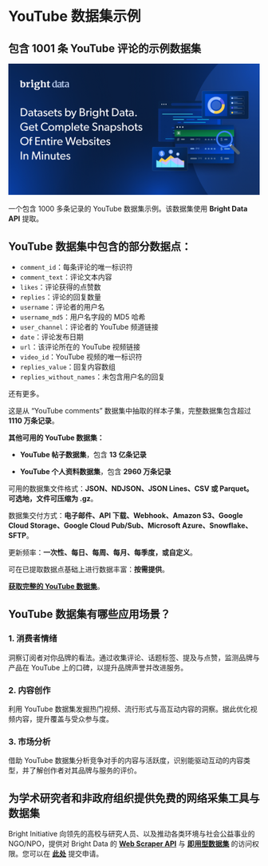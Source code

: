 # YouTube 数据集示例

<h2>包含 1001 条 YouTube 评论的示例数据集</h2>

![YouTube 数据集头图](https://github.com/bright-cn/YouTube-dataset-sample/blob/main/YouTube-dataset.png)

一个包含 1000 多条记录的 YouTube 数据集示例。该数据集使用 <b>Bright Data API</b> 提取。

<h2>YouTube 数据集中包含的部分数据点：</h2>

* ```comment_id```：每条评论的唯一标识符  
* ```comment_text```：评论文本内容  
* ```likes```：评论获得的点赞数  
* ```replies```：评论的回复数量  
* ```username```：评论者的用户名  
* ```username_md5```：用户名字段的 MD5 哈希  
* ```user_channel```：评论者的 YouTube 频道链接  
* ```date```：评论发布日期  
* ```url```：该评论所在的 YouTube 视频链接  
* ```video_id```：YouTube 视频的唯一标识符  
* ```replies_value```：回复内容数组  
* ```replies_without_names```：未包含用户名的回复

还有更多。

这是从 “YouTube comments” 数据集中抽取的样本子集，完整数据集包含超过 <b>1110 万条记录</b>。

<b>其他可用的 YouTube 数据集：</b>

* <b>YouTube 帖子数据集</b>，包含 <b>13 亿条记录</b>

* <b>YouTube 个人资料数据集</b>，包含 <b>2960 万条记录</b> 

可用的数据集文件格式：<b>JSON、NDJSON、JSON Lines、CSV 或 Parquet。可选地，文件可压缩为 .gz</b>。

数据集交付方式：<b>电子邮件、API 下载、Webhook、Amazon S3、Google Cloud Storage、Google Cloud Pub/Sub、Microsoft Azure、Snowflake、SFTP</b>。

更新频率：<b>一次性、每日、每周、每月、每季度，或自定义</b>。

可在已提取数据点基础上进行数据丰富：<b>按需提供</b>。

<b><a href="https://www.bright.cn/products/datasets/youtube">获取完整的 YouTube 数据集</a></b>。

<h2>YouTube 数据集有哪些应用场景？</h2>

<h3>1. 消费者情绪</h3>
洞察订阅者对你品牌的看法。通过收集评论、话题标签、提及与点赞，监测品牌与产品在 YouTube 上的口碑，以提升品牌声誉并改进服务。

<h3>2. 内容创作</h3>
利用 YouTube 数据集发掘热门视频、流行形式与高互动内容的洞察。据此优化视频内容，提升覆盖与受众参与度。

<h3>3. 市场分析</h3>
借助 YouTube 数据集分析竞争对手的内容与活跃度，识别能驱动互动的内容类型，并了解创作者对其品牌与服务的评价。

<h2>为学术研究者和非政府组织提供免费的网络采集工具与数据集</h2>

Bright Initiative 向领先的高校与研究人员、以及推动各类环境与社会公益事业的 NGO/NPO，提供对 Bright Data 的 <b><a href="https://www.bright.cn/products/web-scraper">Web Scraper API</a></b> 与 <b><a href="https://www.bright.cn/products/datasets">即用型数据集</a></b> 的访问权限。您可以在 <b><a href="https://brightinitiative.com">此处</a></b> 提交申请。
